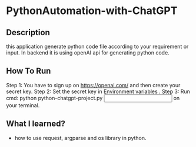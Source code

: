 # PythonAutomation-with-ChatGPT

## Description 
this application generate python code file according to your requirement or input. In backend it is using openAI api for generating python code.

## How To Run
Step 1: You have to sign up on https://openai.com/ and then create your secret key.
Step 2: Set the secret key in Environment variables .
Step 3: Run cmd:  python python-chatgpt-project.py <input> <outfilename> on your terminal.

## What I learned?
* how to use request, argparse and os library in python.
